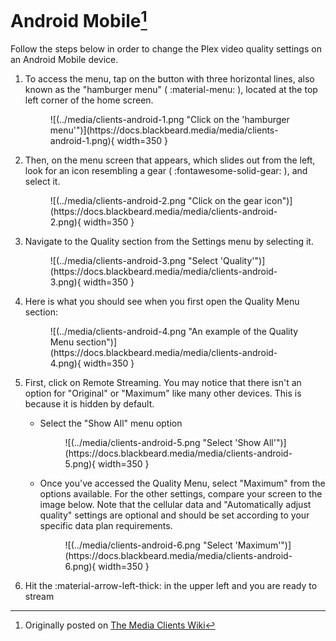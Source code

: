 # Android Mobile[^1]

Follow the steps below in order to change the Plex video quality settings on an Android Mobile device. 

1. To access the menu, tap on the button with three horizontal lines, also known as the "hamburger menu" ( :material-menu: ),  located at the top left corner of the home screen.
    
    <figure markdown>
    ![(../media/clients-android-1.png "Click on the 'hamburger menu'")](https://docs.blackbeard.media/media/clients-android-1.png){ width=350 }
      <figcaption></figcaption>
    </figure>
    
2. Then, on the menu screen that appears, which slides out from the left, look for an icon resembling a gear ( :fontawesome-solid-gear: ), and select it.
    
    <figure markdown>
    ![(../media/clients-android-2.png "Click on the gear icon")](https://docs.blackbeard.media/media/clients-android-2.png){ width=350 }
      <figcaption></figcaption>
    </figure>
    
3. Navigate to the Quality section from the Settings menu by selecting it.
    
    <figure markdown>
    ![(../media/clients-android-3.png "Select 'Quality'")](https://docs.blackbeard.media/media/clients-android-3.png){ width=350 }
      <figcaption></figcaption>
    </figure>
    
4. Here is what you should see when you first open the Quality Menu section:
    
    <figure markdown>
    ![(../media/clients-android-4.png "An example of the Quality Menu section")](https://docs.blackbeard.media/media/clients-android-4.png){ width=350 }
      <figcaption></figcaption>
    </figure>
    
5. First, click on Remote Streaming. You may notice that there isn't an option for "Original" or "Maximum" like many other devices. This is because it is hidden by default.
    
    - Select the "Show All" menu option
      
      <figure markdown>
      ![(../media/clients-android-5.png "Select 'Show All'")](https://docs.blackbeard.media/media/clients-android-5.png){ width=350 }
        <figcaption></figcaption>
      </figure>
      
    - Once you've accessed the Quality Menu, select "Maximum" from the options available. For the other settings, compare your screen to the image below. Note that the cellular data and "Automatically adjust quality" settings are optional and should be set according to your specific data plan requirements.
      
      <figure markdown>
      ![(../media/clients-android-6.png "Select 'Maximum'")](https://docs.blackbeard.media/media/clients-android-6.png){ width=350 }
        <figcaption></figcaption>
      </figure>
    
5. Hit the :material-arrow-left-thick: in the upper left and you are ready to stream

[^1]: Originally posted on [The Media Clients Wiki](https://mediaclients.wiki/)
